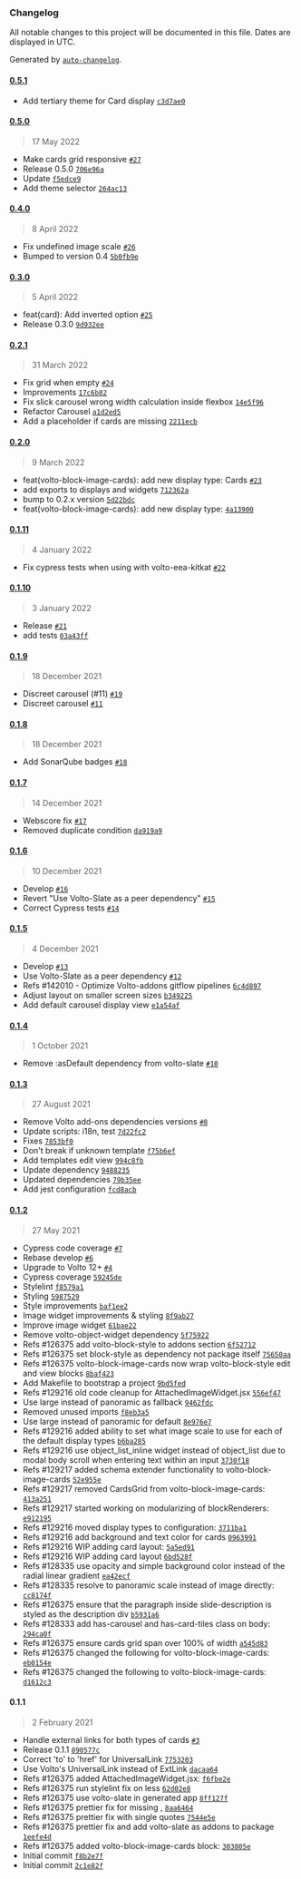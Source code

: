 ### Changelog

All notable changes to this project will be documented in this file. Dates are displayed in UTC.

Generated by [`auto-changelog`](https://github.com/CookPete/auto-changelog).

#### [0.5.1](https://github.com/eea/volto-block-image-cards/compare/0.5.0...0.5.1)

- Add tertiary theme for Card display [`c3d7ae0`](https://github.com/eea/volto-block-image-cards/commit/c3d7ae0a279bf27094d5a04fd17174d4022f3ad5)

#### [0.5.0](https://github.com/eea/volto-block-image-cards/compare/0.4.0...0.5.0)

> 17 May 2022

- Make cards grid responsive [`#27`](https://github.com/eea/volto-block-image-cards/pull/27)
- Release 0.5.0 [`706e96a`](https://github.com/eea/volto-block-image-cards/commit/706e96adb33a9567109ebe2048e6f38af2495fd3)
- Update [`f5edce9`](https://github.com/eea/volto-block-image-cards/commit/f5edce90258e9c1a65cd43d6f036d136867d1a54)
- Add theme selector [`264ac13`](https://github.com/eea/volto-block-image-cards/commit/264ac13dcdc55e0229147643cd02f82134c7fddd)

#### [0.4.0](https://github.com/eea/volto-block-image-cards/compare/0.3.0...0.4.0)

> 8 April 2022

- Fix undefined image scale [`#26`](https://github.com/eea/volto-block-image-cards/pull/26)
- Bumped to version 0.4 [`5b0fb9e`](https://github.com/eea/volto-block-image-cards/commit/5b0fb9ed296764aab8dc76a1925eeef043816553)

#### [0.3.0](https://github.com/eea/volto-block-image-cards/compare/0.2.1...0.3.0)

> 5 April 2022

- feat(card): Add inverted option [`#25`](https://github.com/eea/volto-block-image-cards/pull/25)
- Release 0.3.0 [`9d932ee`](https://github.com/eea/volto-block-image-cards/commit/9d932ee9562be7964be78378bdfab12a1d354a5d)

#### [0.2.1](https://github.com/eea/volto-block-image-cards/compare/0.2.0...0.2.1)

> 31 March 2022

- Fix grid when empty [`#24`](https://github.com/eea/volto-block-image-cards/pull/24)
- Improvements [`17c6b82`](https://github.com/eea/volto-block-image-cards/commit/17c6b82ade21a6a907a338bc2a915f6dc4c4db22)
- Fix slick carousel wrong width calculation inside flexbox [`14e5f96`](https://github.com/eea/volto-block-image-cards/commit/14e5f96c89a644d21b82b3bc4032ea10fbb21cd9)
- Refactor Carousel [`a1d2ed5`](https://github.com/eea/volto-block-image-cards/commit/a1d2ed5e46839fc12f51cb8b87b8fb0314fb3554)
- Add a placeholder if cards are missing [`2211ecb`](https://github.com/eea/volto-block-image-cards/commit/2211ecb95a34f61956a0d950e6bc197408d09e14)

#### [0.2.0](https://github.com/eea/volto-block-image-cards/compare/0.1.11...0.2.0)

> 9 March 2022

- feat(volto-block-image-cards): add new display type: Cards [`#23`](https://github.com/eea/volto-block-image-cards/pull/23)
- add exports to displays and widgets [`712362a`](https://github.com/eea/volto-block-image-cards/commit/712362ae4ef2dc3c9d7e0c111a8e8fb0bee2a0a4)
- bump to 0.2.x version [`5d22bdc`](https://github.com/eea/volto-block-image-cards/commit/5d22bdcaebf58a20023906b27f7d9fd18202dd02)
- feat(volto-block-image-cards): add new display type: [`4a13900`](https://github.com/eea/volto-block-image-cards/commit/4a139004872bc2fbc1b6b756770f7e1cb1e78fe6)

#### [0.1.11](https://github.com/eea/volto-block-image-cards/compare/0.1.10...0.1.11)

> 4 January 2022

- Fix cypress tests when using with volto-eea-kitkat [`#22`](https://github.com/eea/volto-block-image-cards/pull/22)

#### [0.1.10](https://github.com/eea/volto-block-image-cards/compare/0.1.9...0.1.10)

> 3 January 2022

- Release [`#21`](https://github.com/eea/volto-block-image-cards/pull/21)
- add tests [`03a43ff`](https://github.com/eea/volto-block-image-cards/commit/03a43ff671ed3af590e6b6bc2a23c82b14c8471c)

#### [0.1.9](https://github.com/eea/volto-block-image-cards/compare/0.1.8...0.1.9)

> 18 December 2021

- Discreet carousel (#11) [`#19`](https://github.com/eea/volto-block-image-cards/pull/19)
- Discreet carousel [`#11`](https://github.com/eea/volto-block-image-cards/pull/11)

#### [0.1.8](https://github.com/eea/volto-block-image-cards/compare/0.1.7...0.1.8)

> 18 December 2021

- Add SonarQube badges [`#18`](https://github.com/eea/volto-block-image-cards/pull/18)

#### [0.1.7](https://github.com/eea/volto-block-image-cards/compare/0.1.6...0.1.7)

> 14 December 2021

- Webscore fix [`#17`](https://github.com/eea/volto-block-image-cards/pull/17)
- Removed duplicate condition [`da919a9`](https://github.com/eea/volto-block-image-cards/commit/da919a9dd3942745bb9d90976c37b50b42dc65dd)

#### [0.1.6](https://github.com/eea/volto-block-image-cards/compare/0.1.5...0.1.6)

> 10 December 2021

- Develop [`#16`](https://github.com/eea/volto-block-image-cards/pull/16)
- Revert "Use Volto-Slate as a peer dependency" [`#15`](https://github.com/eea/volto-block-image-cards/pull/15)
- Correct Cypress tests [`#14`](https://github.com/eea/volto-block-image-cards/pull/14)

#### [0.1.5](https://github.com/eea/volto-block-image-cards/compare/0.1.4...0.1.5)

> 4 December 2021

- Develop [`#13`](https://github.com/eea/volto-block-image-cards/pull/13)
- Use Volto-Slate as a peer dependency [`#12`](https://github.com/eea/volto-block-image-cards/pull/12)
- Refs #142010 - Optimize Volto-addons gitflow pipelines [`6c4d897`](https://github.com/eea/volto-block-image-cards/commit/6c4d897d02bc4d691cba15b92d918c3abcec6f07)
- Adjust layout on smaller screen sizes [`b349225`](https://github.com/eea/volto-block-image-cards/commit/b3492257a2f9d6fd4b908e3b8407e584ee96faa7)
- Add default carousel display view [`e1a54af`](https://github.com/eea/volto-block-image-cards/commit/e1a54af412dd52c50bb4b71009a748af9c994073)

#### [0.1.4](https://github.com/eea/volto-block-image-cards/compare/0.1.3...0.1.4)

> 1 October 2021

- Remove :asDefault dependency from volto-slate [`#10`](https://github.com/eea/volto-block-image-cards/pull/10)

#### [0.1.3](https://github.com/eea/volto-block-image-cards/compare/0.1.2...0.1.3)

> 27 August 2021

- Remove Volto add-ons dependencies versions [`#8`](https://github.com/eea/volto-block-image-cards/pull/8)
- Update scripts: i18n, test [`7d22fc2`](https://github.com/eea/volto-block-image-cards/commit/7d22fc2c312b2227ae56bbad6431b6f747168636)
- Fixes [`7853bf0`](https://github.com/eea/volto-block-image-cards/commit/7853bf0312b0b97e09d220093231fb0bb1f6b35c)
- Don't break if unknown template [`f75b6ef`](https://github.com/eea/volto-block-image-cards/commit/f75b6ef2f2661e1447c98fb825ef5f195e9756ef)
- Add templates edit view [`994c8fb`](https://github.com/eea/volto-block-image-cards/commit/994c8fb17da0ac1fe00cc6f4ee000a4f99d7e149)
- Update dependency [`9488235`](https://github.com/eea/volto-block-image-cards/commit/9488235d064cb20bcc297d46724bfacc35e4bdd6)
- Updated dependencies [`79b35ee`](https://github.com/eea/volto-block-image-cards/commit/79b35eeda6dfc15242bb2eaf04d9ab8b5c4f7dea)
- Add jest configuration [`fcd8acb`](https://github.com/eea/volto-block-image-cards/commit/fcd8acbaa2ba7289ec794a110f59c76de0e9d60e)

#### [0.1.2](https://github.com/eea/volto-block-image-cards/compare/0.1.1...0.1.2)

> 27 May 2021

- Cypress code coverage [`#7`](https://github.com/eea/volto-block-image-cards/pull/7)
- Rebase develop [`#6`](https://github.com/eea/volto-block-image-cards/pull/6)
- Upgrade to Volto 12+ [`#4`](https://github.com/eea/volto-block-image-cards/pull/4)
- Cypress coverage [`59245de`](https://github.com/eea/volto-block-image-cards/commit/59245decc8babc320e7ef275dac47bb6cfc56eb7)
- Stylelint [`f8579a1`](https://github.com/eea/volto-block-image-cards/commit/f8579a11a06b62f847b6c6a5f298d12640588c2b)
- Styling [`5987529`](https://github.com/eea/volto-block-image-cards/commit/598752931e35534d6617ff1bd93641c43c0469d6)
- Style improvements [`baf1ee2`](https://github.com/eea/volto-block-image-cards/commit/baf1ee25c245af615ae392656812808ea663932b)
- Image widget improvements & styling [`8f9ab27`](https://github.com/eea/volto-block-image-cards/commit/8f9ab274725e3697796c66d6789405340a368470)
- Improve image widget [`61bae22`](https://github.com/eea/volto-block-image-cards/commit/61bae2289ce0732b8e4db7bb7aa47b794f24be63)
- Remove volto-object-widget dependency [`5f75922`](https://github.com/eea/volto-block-image-cards/commit/5f7592287453581ba7657a0811ace72d432c26c9)
- Refs #126375 add volto-block-style to addons section [`6f52712`](https://github.com/eea/volto-block-image-cards/commit/6f527124901057bdc8e602f3dbc07f6d95e2f753)
- Refs #126375 set block-style as dependency not package itself [`75650aa`](https://github.com/eea/volto-block-image-cards/commit/75650aa77846eb03088c4b761c4262ac678a3651)
- Refs #126375 volto-block-image-cards now wrap volto-block-style edit and view blocks [`8baf423`](https://github.com/eea/volto-block-image-cards/commit/8baf4230dfdfafb4dc42145dcd016586ef5002c1)
- Add Makefile to bootstrap a project [`9bd5fed`](https://github.com/eea/volto-block-image-cards/commit/9bd5fedfbd9d3db06af6f6a870cf765e626020f4)
- Refs #129216 old code cleanup for AttachedImageWidget.jsx [`556ef47`](https://github.com/eea/volto-block-image-cards/commit/556ef47ad500cd59a5c986d6153e9636bafb8ff2)
- Use large instead of panoramic as fallback [`9462fdc`](https://github.com/eea/volto-block-image-cards/commit/9462fdcfd9b9c77bf65fd0afb1408bb3cb49304f)
- Removed unused imports [`f8eb3a5`](https://github.com/eea/volto-block-image-cards/commit/f8eb3a57859c8decdfff0ff0012fc965b527ad9e)
- Use large instead of panoramic for default [`8e976e7`](https://github.com/eea/volto-block-image-cards/commit/8e976e70c8b23065d1285238dc905e67fd09dee0)
- Refs #129216 added ability to set what image scale to use for each of the default display types [`b6ba285`](https://github.com/eea/volto-block-image-cards/commit/b6ba2851fe451c1e505ddd798bcac19a88674085)
- Refs #129216 use object_list_inline widget instead of object_list due to modal body scroll when entering text within an input [`3730f18`](https://github.com/eea/volto-block-image-cards/commit/3730f18ff9eb13131a7f42ddaea5e30c746a539b)
- Refs #129217 added schema extender functionality to volto-block-image-cards [`52e955e`](https://github.com/eea/volto-block-image-cards/commit/52e955ea07f241d2688291792015b3cb4fbfef7c)
- Refs #129217 removed CardsGrid from volto-block-image-cards: [`413a251`](https://github.com/eea/volto-block-image-cards/commit/413a25159d7337d68992485a764d8d87e62fda9d)
- Refs #129217 started working on modularizing of blockRenderers: [`e912195`](https://github.com/eea/volto-block-image-cards/commit/e9121957ca214ed561dba1dee1b2c141ececfc36)
- Refs #129216 moved display types to configuration: [`3711ba1`](https://github.com/eea/volto-block-image-cards/commit/3711ba1ffed95ad938e4986b84a26db69272b868)
- Refs #129216 add background and text color for cards [`0963991`](https://github.com/eea/volto-block-image-cards/commit/0963991db7adece960d33b1fc16d67ec4d664223)
- Refs #129216 WIP adding card layout: [`5a5ed91`](https://github.com/eea/volto-block-image-cards/commit/5a5ed91010a436687c5dcd6ea4a7a6b1c6547497)
- Refs #129216 WIP adding card layout [`6bd528f`](https://github.com/eea/volto-block-image-cards/commit/6bd528fb10ec548417817796f0b78c20449e656f)
- Refs #128335 use opacity and simple background color instead of the radial linear gradient [`ea42ecf`](https://github.com/eea/volto-block-image-cards/commit/ea42ecf691c886fcc76efe7b6902f4bbceb152de)
- Refs #128335 resolve to panoramic scale instead of image directly: [`cc8174f`](https://github.com/eea/volto-block-image-cards/commit/cc8174f302de908622650b22314e1fb9cfc27682)
- Refs #126375 ensure that the paragraph inside slide-description is styled as the description div [`b5931a6`](https://github.com/eea/volto-block-image-cards/commit/b5931a603c1ee355eaebc6c3413fd063b8b5b90d)
- Refs #128333 add has-carousel and has-card-tiles class on body: [`294ca0f`](https://github.com/eea/volto-block-image-cards/commit/294ca0f08ad32642e0102e5195273fdb9fa45148)
- Refs #126375 ensure cards grid span over 100% of width [`a545d83`](https://github.com/eea/volto-block-image-cards/commit/a545d8326bb6e3458caa4ef0a5589c3b4b8d978a)
- Refs #126375 changed the following for volto-block-image-cards: [`eb0154e`](https://github.com/eea/volto-block-image-cards/commit/eb0154ee346c93b1c7784158ba94d569030d1e01)
- Refs #126375 changed the following to volto-block-image-cards: [`d1612c3`](https://github.com/eea/volto-block-image-cards/commit/d1612c3bae7b2a04a0b91c09a86de5f3e2999737)

#### 0.1.1

> 2 February 2021

- Handle external links for both types of cards [`#3`](https://github.com/eea/volto-block-image-cards/pull/3)
- Release 0.1.1 [`890577c`](https://github.com/eea/volto-block-image-cards/commit/890577c8e3f74a136a86f4d49d76fe94dc4cc7f5)
- Correct 'to' to 'href' for UniversalLink [`7753203`](https://github.com/eea/volto-block-image-cards/commit/7753203b0d1b02be6304ce17228724458e921b10)
- Use Volto's UniversalLink instead of ExtLink [`dacaa64`](https://github.com/eea/volto-block-image-cards/commit/dacaa6459ccd344fae6480b35e6545695f06b605)
- Refs #126375 added AttachedImageWidget.jsx: [`f6fbe2e`](https://github.com/eea/volto-block-image-cards/commit/f6fbe2ed959c5cf43d3b19cf43300fbc21e855d6)
- Refs #126375 run stylelint fix on less [`62d02e8`](https://github.com/eea/volto-block-image-cards/commit/62d02e87ac23105255988f04cb49e19e59831285)
- Refs #126375 use volto-slate in generated app [`8ff127f`](https://github.com/eea/volto-block-image-cards/commit/8ff127f15fc0f9c6b63fcb9219cf4988672eab55)
- Refs #126375 prettier fix for missing , [`8aa6464`](https://github.com/eea/volto-block-image-cards/commit/8aa64647277ae5314aefa658b44d2d988160b795)
- Refs #126375 prettier fix with single quotes [`7544e5e`](https://github.com/eea/volto-block-image-cards/commit/7544e5e6d6fdf84c4ae02183e4daf6e9b35c745f)
- Refs #126375 prettier fix and add volto-slate as addons to package [`1eefe4d`](https://github.com/eea/volto-block-image-cards/commit/1eefe4d3945757297babd63b6777b6e236201fa9)
- Refs #126375 added volto-block-image-cards block: [`303805e`](https://github.com/eea/volto-block-image-cards/commit/303805e2cada833071632b170950d2f9fee4ec71)
- Initial commit [`f8b2e7f`](https://github.com/eea/volto-block-image-cards/commit/f8b2e7ff9beba368bd1672e59d4011b5e216659b)
- Initial commit [`2c1e82f`](https://github.com/eea/volto-block-image-cards/commit/2c1e82fb916fd2a05ab5b79326ade501ece5931e)
